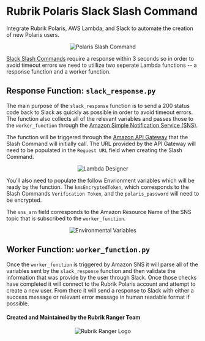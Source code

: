 # Rubrik Polaris Slack Slash Command

Integrate Rubrik Polaris, AWS Lambda, and Slack to automate the creation of new Polaris users.

<p></p>
<p align="center">
  <img src="https://user-images.githubusercontent.com/8610203/41611198-c0fa265c-73b4-11e8-9b7b-e7311c2f86f0.png" alt="Polaris Slash Command"/>
</p>

[Slack Slash Commands](https://api.slack.com/slash-commands) require a response within 3 seconds so in order to avoid timeout errors we need to utillize two seperate Lambda functions -- a response function and a worker function.


## Response Function: `slack_response.py`

The main purpose of the `slack_response` function is to send a 200 status code back to Slack as quickly as possible in order to avoid timeout errors. The function also collects all of the relevant variables and passes those to the `worker_function` through the [Amazon Simple Notification Service (SNS)](https://aws.amazon.com/sns/).

The function will be triggered through the [Amazon API Gateway](https://aws.amazon.com/api-gateway/) that the Slash Command will initially call. The URL provided by the API Gateway will need to be populated in the `Request URL` field when creating the Slash Command.

<p></p>
<p align="center">
  <img src="https://user-images.githubusercontent.com/8610203/41612298-139901d2-73b8-11e8-9e44-e7928f0c548f.png" alt="Lambda Designer"/>
</p>

You'll also need to populate the follow Envrionment variables which will be ready by the function. The `kmsEncryptedToken`, which corresponds to the Slash Commands `Verification Token`, and the `polaris_password` will need to be encrypted.

The `sns_arn` field corresponds to the Amazon Resource Name of the SNS topic that is subscribed to the `worker_function`.


<p></p>
<p align="center">
  <img src="https://user-images.githubusercontent.com/8610203/41612299-13ae821e-73b8-11e8-9665-ca3c7b1efde2.png" alt="Environmental Variables"/>
</p>

## Worker Function: `worker_function.py`

Once the `worker_function` is triggered by Amazon SNS it will parse all of the variables sent by the `slack_response` function and then validate the information that was provide by the user through Slack. Once those checks have completed it will connect to the Rubrik Polaris account and attempt to create a new user. From there it will send a response to Slack with either a success message or relevant error message in human readable format if possible.

#### Created and Maintained by the Rubrik Ranger Team

<p></p>
<p align="center">
  <img src="https://user-images.githubusercontent.com/8610203/37415009-6f9cf416-2778-11e8-8b56-052a8e41c3c8.png" alt="Rubrik Ranger Logo"/>
</p>
